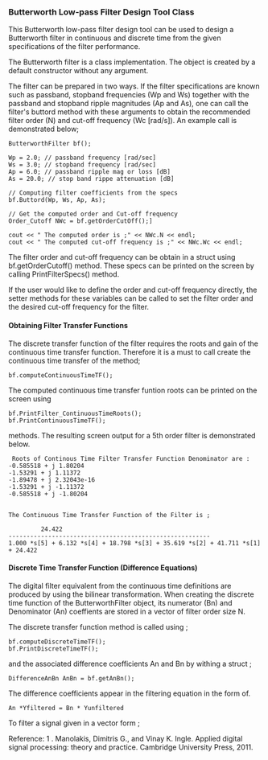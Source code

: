 ### Butterworth Low-pass Filter Design Tool Class 

This Butterworth low-pass filter design tool can be used to design a Butterworth filter in continuous and discrete time from the given specifications of the filter performance. 

The Butterworth filter is a class implementation. The object is created by a default constructor without any argument. 

The filter can be prepared in two ways. If the filter specifications are known such as passband, stopband frequencies (Wp and Ws) together with the passband and stopband ripple magnitudes (Ap and As), one can call the filter's buttord method with these arguments to obtain the recommended filter order (N) and cut-off frequency (Wc [rad/s]). An example call is demonstrated below;


    ButterworthFilter bf();

    Wp = 2.0; // passband frequency [rad/sec]
    Ws = 3.0; // stopband frequency [rad/sec]
    Ap = 6.0; // passband ripple mag or loss [dB]
    As = 20.0; // stop band rippe attenuation [dB]
    
    // Computing filter coefficients from the specs
    bf.Buttord(Wp, Ws, Ap, As);

    // Get the computed order and Cut-off frequency
    Order_Cutoff NWc = bf.getOrderCutOff();]
    
    cout << " The computed order is ;" << NWc.N << endl;
    cout << " The computed cut-off frequency is ;" << NWc.Wc << endl;
    
The filter order and cut-off frequency can be obtain in a struct using bf.getOrderCutoff() method. These specs can be printed on the screen by calling PrintFilterSpecs() method.

If the user would like to define the order and cut-off frequency directly, the setter methods for these variables can  be called to set the filter order and the desired cut-off frequency for the filter.

#### Obtaining Filter Transfer Functions
The discrete transfer function of the filter requires the roots and gain of the continuous time transfer function. Therefore it is a must to call create the continuous time transfer of the method; 
    
    bf.computeContinuousTimeTF();
    
The computed continuous time transfer funtion roots can be printed on the screen using 

    bf.PrintFilter_ContinuousTimeRoots();
    bf.PrintContinuousTimeTF();
    
methods. The resulting screen output for a 5th order filter is demonstrated below. 

     Roots of Continous Time Filter Transfer Function Denominator are : 
    -0.585518 + j 1.80204
    -1.53291 + j 1.11372
    -1.89478 + j 2.32043e-16
    -1.53291 + j -1.11372
    -0.585518 + j -1.80204
    
    
    The Continuous Time Transfer Function of the Filter is ;
    
             24.422 
    --------------------------------------------------------
    1.000 *s[5] + 6.132 *s[4] + 18.798 *s[3] + 35.619 *s[2] + 41.711 *s[1] + 24.422 
    

#### Discrete Time Transfer Function (Difference Equations)

The digital filter equivalent from the continuous time definitions are produced by using the bilinear transformation. When creating the discrete time function of the ButterworthFilter object, its numerator (Bn) and Denominator (An) coeffients are stored in a vector of filter order size N.

The discrete transfer function method is called using ;

    bf.computeDiscreteTimeTF();
    bf.PrintDiscreteTimeTF();
    
and the associated difference coefficients An and Bn by withing a struct ; 

    DifferenceAnBn AnBn = bf.getAnBn();
    
 The difference coefficients appear in the filtering equation in the form of.  
 
    An *Yfiltered = Bn * Yunfiltered  
    
 
 To filter a signal given in a vector form ; 
 
 
 Reference: 
 1 . Manolakis, Dimitris G., and Vinay K. Ingle. Applied digital signal processing: theory and practice. Cambridge University Press, 2011. 
 
 
    

